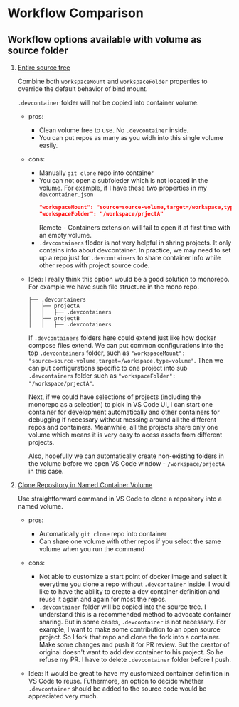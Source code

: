 # Workflow Comparison

## Workflow options available with volume as source folder

1. [Entire source tree](https://code.visualstudio.com/remote/advancedcontainers/improve-performance#_use-a-named-volume-for-your-entire-source-tree)

   Combine both `workspaceMount` and `workspaceFolder` properties to override the default behavior of bind mount. 

   `.devcontainer` folder will not be copied into container volume.

   - pros: 
     - Clean volume free to use. No `.devcontainer` inside.
     - You can put repos as many as you widh into this single volume easily.

   - cons:
     - Manually `git clone` repo into container
     - You can not open a subfoleder which is not located in the volume. For example, if I have these two properties in my `devcontainer.json`
       ```json
       "workspaceMount": "source=source-volume,target=/workspace,type=volume",
       "workspaceFolder": "/workspace/prjectA"
       ```
       Remote - Containers extension will fail to open it at first time with an empty volume.
     - `.devcontainers` floder is not very helpful in shring projects. It only contains info about devcontainer. In practice, we may need to set up a repo just for `.devcontainers` to share container info while other repos with project source code.

   - Idea:
     I really think this option would be a good solution to monorepo. For example we have such file structure in the mono repo.

     ```
     ├── .devcontainers
     │   ├── projectA
     │   │   ├── .devcontainers
     │   ├── projectB
     │   │   ├── .devcontainers
     ```
     
     If `.devcontainers` folders here could extend just like how docker compose files extend. We can put common configurations into the top `.devcontainers` folder, such as `"workspaceMount": "source=source-volume,target=/workspace,type=volume"`. Then we can put configurations specific to one project into sub `.devcontainers` folder such as `"workspaceFolder": "/workspace/prjectA"`.

     Next, if we could have selections of projects (including the monorepo as a selection) to pick in VS Code UI, I can start one container for development automatically and other containers for debugging if necessary without messing around all the different repos and containers. Meanwhile, all the projects share only one volume which means it is very easy to acess assets from different projects.

     Also, hopefully we can automatically create non-existing folders in the volume before we open VS Code window - `/workspace/prjectA` in this case.

2. [Clone Repository in Named Container Volume](https://code.visualstudio.com/remote/advancedcontainers/improve-performance#_use-a-targeted-named-volume)

   Use straightforward command in VS Code to clone a repository into a named volume.

   - pros:
     - Automatically `git clone` repo into container
     - Can share one volume with other repos if you select the same volume when you run the command

   - cons:
     - Not able to customize a start point of docker image and select it everytime you clone a repo without `.devcontainer` inside. I would like to have the ability to create a dev container definition and reuse it again and again for most the repos.
     - `.devcontainer` folder will be copied into the source tree. I understand this is a recommended method to advocate container sharing. But in some cases, `.devcontainer` is not necessary. For example, I want to make some contribution to an open source project. So I fork that repo and clone the fork into a container. Make some changes and push it for PR review. But the creator of original doesn't want to add dev container to his project. So he refuse my PR. I have to delete `.devcontainer` folder before I push.

   - Idea:
     It would be great to have my customized container definition in VS Code to reuse. Futhermore, an option to decide whether `.devcontainer` should be added to the source code would be appreciated very much.